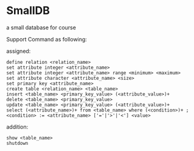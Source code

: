 SmallDB
=======

a small database for course

Support Command as following:


assigned:

    define relation <relation_name>
    set attribute integer <attribute_name>
    set attribute integer <attribute_name> range <minimum> <maximum>
    set attribute character <attribute_name> <size>
    set primary key <attribute_name>
    create table <relation_name> <table_name>
    insert <table_name> <primary_key_value> (<attribute_value>)+
    delete <table_name> <primary_key_value>
    update <table_name> <primary_key_value> (<attribute_value>)+
    select (<attribute_name>)+ from <table_name> where (<condition>)+ ; <condition> := <attribute_name> ['='|'>'|'<'] <value>
    
addition:

    show <table_name>
    shutdown
